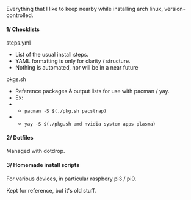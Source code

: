 Everything that I like to keep nearby while installing arch linux, version-controlled.


#### 1/ Checklists

steps.yml  
  * List of the usual install steps.  
  * YAML formatting is only for clarity / structure.  
  * Nothing is automated, nor will be in a near future
  
pkgs.sh  
  * Reference packages & output lists for use with pacman / yay.
  * Ex:   
  *  * `pacman -S $(./pkg.sh pacstrap)`  
  *  * `yay -S $(./pkg.sh amd nvidia system apps plasma)`



#### 2/ Dotfiles

Managed with dotdrop.



#### 3/ Homemade install scripts

For various devices, in particular raspbery pi3 / pi0.  

Kept for reference, but it's old stuff.
